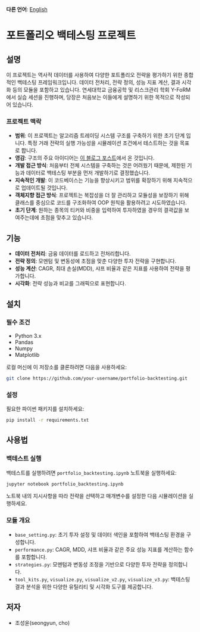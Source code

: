 **다른 언어**: [English](README.md)

# 포트폴리오 백테스팅 프로젝트

## 설명
이 프로젝트는 역사적 데이터를 사용하여 다양한 포트폴리오 전략을 평가하기 위한 종합적인 백테스팅 프레임워크입니다. 데이터 전처리, 전략 정의, 성능 지표 계산, 결과 시각화 등의 모듈을 포함하고 있습니다.
연세대학교 금융공학 및 리스크관리 학회 Y-FoRM에서 실습 세션을 진행하며, 당장은 처음보는 이들에게 설명하기 위한 목적으로 작성되어 있습니다.

### 프로젝트 맥락
- **범위**: 이 프로젝트는 알고리즘 트레이딩 시스템 구조를 구축하기 위한 초기 단계 입니다. 특정 거래 전략의 실행 가능성을 시뮬레이션 조건에서 테스트하는 것을 목표로 합니다.
- **영감**: 구조의 주요 아이디어는 [이 블로그 포스트](https://brunch.co.kr/@quantdaddy/203)에서 온 것입니다.
- **개발 접근 방식**: 처음부터 전체 시스템을 구축하는 것은 어려웠기 때문에, 제한된 기능과 데이터로 백테스팅 부분을 먼저 개발하기로 결정했습니다.
- **지속적인 개발**: 이 코드베이스는 기능을 향상시키고 범위를 확장하기 위해 지속적으로 업데이트될 것입니다.
- **객체지향 접근 방식**: 프로젝트는 복잡성을 더 잘 관리하고 모듈성을 보장하기 위해 클래스를 중심으로 코드를 구조화하여 OOP 원칙을 활용하려고 시도하였습니다.
- **초기 단계**: 원하는 종목의 티커와 비중을 입력하여 투자하였을 경우의 결곽값을 보여주는데에 초점을 맞추고 있습니다.

## 기능
- **데이터 전처리**: 금융 데이터를 로드하고 전처리합니다.
- **전략 정의**: 모멘텀 및 변동성에 초점을 맞춘 다양한 투자 전략을 구현합니다.
- **성능 계산**: CAGR, 최대 손실(MDD), 샤프 비율과 같은 지표를 사용하여 전략을 평가합니다.
- **시각화**: 전략 성능과 비교를 그래픽으로 표현합니다.

## 설치

### 필수 조건
- Python 3.x
- Pandas
- Numpy
- Matplotlib

로컬 머신에 이 저장소를 클론하려면 다음을 사용하세요:
```bash
git clone https://github.com/your-username/portfolio-backtesting.git
```

### 설정
필요한 파이썬 패키지를 설치하세요:
```bash
pip install -r requirements.txt
```

## 사용법

### 백테스트 실행
백테스트를 실행하려면 `portfolio_backtesting.ipynb` 노트북을 실행하세요:
```bash
jupyter notebook portfolio_backtesting.ipynb
```
노트북 내의 지시사항을 따라 전략을 선택하고 매개변수를 설정한 다음 시뮬레이션을 실행하세요.

### 모듈 개요
- `base_setting.py`: 초기 투자 설정 및 데이터 색인을 포함하여 백테스팅 환경을 구성합니다.
- `performance.py`: CAGR, MDD, 샤프 비율과 같은 주요 성능 지표를 계산하는 함수를 포함합니다.
- `strategies.py`: 모멘텀과 변동성 조정을 기반으로 다양한 투자 전략을 정의합니다.
- `tool_kits.py`, `visualize.py`, `visualize_v2.py`, `visualize_v3.py`: 백테스팅 결과 분석을 위한 다양한 유틸리티 및 시각화 도구를 제공합니다.


## 저자
- 조성윤(seongyun, cho)
